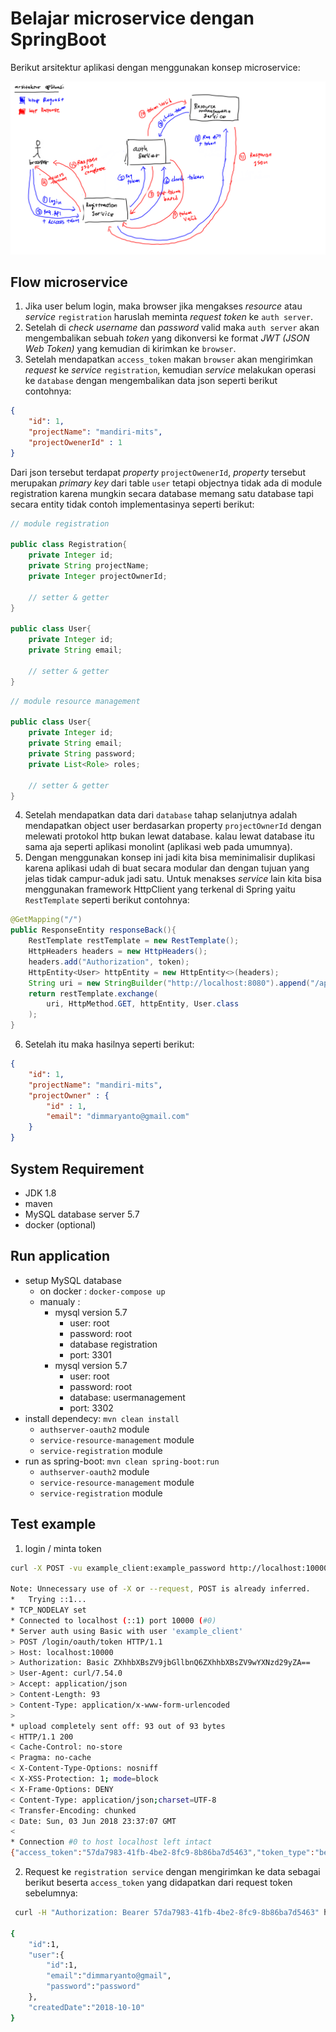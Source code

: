 # Belajar microservice dengan SpringBoot

Berikut arsitektur aplikasi dengan menggunakan konsep microservice:

![konsep microservice](imgs/arsitketur-aplikasi.png)

## Flow microservice

1. Jika user belum login, maka browser jika mengakses _resource_ atau _service_ `registration` haruslah meminta _request token_ ke `auth server`. 
2. Setelah di _check username_ dan _password_ valid maka `auth server` akan mengembalikan sebuah _token_ yang dikonversi ke format _JWT (JSON Web Token)_ yang kemudian di kirimkan ke `browser`. 
3. Setelah mendapatkan `access_token` makan `browser` akan mengirimkan _request_ ke _service_ `registration`, kemudian _service_ melakukan operasi ke `database` dengan mengembalikan data json seperti berikut contohnya:

```json
{
    "id": 1,
    "projectName": "mandiri-mits",
    "projectOwenerId" : 1
}
```

Dari json tersebut terdapat _property_ `projectOwenerId`, _property_ tersebut merupakan _primary key_ dari table `user` tetapi objectnya tidak ada di module registration karena mungkin secara database memang satu database tapi secara entity tidak contoh implementasinya seperti berikut:

```java
// module registration

public class Registration{
    private Integer id;
    private String projectName;
    private Integer projectOwnerId;

    // setter & getter
}

public class User{
    private Integer id;
    private String email;

    // setter & getter
}
```

```java
// module resource management

public class User{
    private Integer id;
    private String email;
    private String password;
    private List<Role> roles;

    // setter & getter
}
```

4. Setelah mendapatkan data dari `database` tahap selanjutnya adalah mendapatkan object user berdasarkan property `projectOwnerId` dengan melewati protokol http bukan lewat database. kalau lewat database itu sama aja seperti aplikasi monolint (aplikasi web pada umumnya).
5. Dengan menggunakan konsep ini jadi kita bisa meminimalisir duplikasi karena aplikasi udah di buat secara modular dan dengan tujuan yang jelas tidak campur-aduk jadi satu. Untuk menakses _service_ lain kita bisa menggunakan framework HttpClient yang terkenal di Spring yaitu `RestTemplate` seperti berikut contohnya:

```java
@GetMapping("/")
public ResponseEntity responseBack(){
    RestTemplate restTemplate = new RestTemplate();
    HttpHeaders headers = new HttpHeaders();
    headers.add("Authorization", token);
    HttpEntity<User> httpEntity = new HttpEntity<>(headers);
    String uri = new StringBuilder("http://localhost:8080").append("/api/users/me").toString();
    return restTemplate.exchange(
        uri, HttpMethod.GET, httpEntity, User.class
    );
}
```

6. Setelah itu maka hasilnya seperti berikut:

```json
{
    "id": 1,
    "projectName": "mandiri-mits",
    "projectOwner" : {
        "id" : 1,
        "email": "dimmaryanto@gmail.com"
    }
}
```


## System Requirement

- JDK 1.8
- maven
- MySQL database server 5.7
- docker (optional)

## Run application

- setup MySQL database
    - on docker : `docker-compose up`
    - manualy : 
        - mysql version 5.7
            - user: root
            - password: root
            - database registration
            - port: 3301
        - mysql version 5.7
            - user: root
            - password: root
            - database: usermanagement
            - port: 3302
- install dependecy: `mvn clean install`
    - `authserver-oauth2` module
    - `service-resource-management` module
    - `service-registration` module
- run as spring-boot: `mvn clean spring-boot:run`
    - `authserver-oauth2` module
    - `service-resource-management` module
    - `service-registration` module

## Test example

1. login / minta token

```bash 
curl -X POST -vu example_client:example_password http://localhost:10000/login/oauth/token -H "Accept: application/json" -d "client_id=example_client&grant_type=password&username=dimmaryanto@gmail.com&password=password"

Note: Unnecessary use of -X or --request, POST is already inferred.
*   Trying ::1...
* TCP_NODELAY set
* Connected to localhost (::1) port 10000 (#0)
* Server auth using Basic with user 'example_client'
> POST /login/oauth/token HTTP/1.1
> Host: localhost:10000
> Authorization: Basic ZXhhbXBsZV9jbGllbnQ6ZXhhbXBsZV9wYXNzd29yZA==
> User-Agent: curl/7.54.0
> Accept: application/json
> Content-Length: 93
> Content-Type: application/x-www-form-urlencoded
>
* upload completely sent off: 93 out of 93 bytes
< HTTP/1.1 200
< Cache-Control: no-store
< Pragma: no-cache
< X-Content-Type-Options: nosniff
< X-XSS-Protection: 1; mode=block
< X-Frame-Options: DENY
< Content-Type: application/json;charset=UTF-8
< Transfer-Encoding: chunked
< Date: Sun, 03 Jun 2018 23:37:07 GMT
<
* Connection #0 to host localhost left intact
{"access_token":"57da7983-41fb-4be2-8fc9-8b86ba7d5463","token_type":"bearer","refresh_token":"1f41dea5-6e7c-49db-b357-b3b226f80a2a","expires_in":43199,"scope":"read write trust"}➜  springboot-microservice-example git:(master) ✗
```

2. Request ke `registration service` dengan mengirimkan ke data sebagai berikut beserta `access_token` yang didapatkan dari request token sebelumnya:

```bash
 curl -H "Authorization: Bearer 57da7983-41fb-4be2-8fc9-8b86ba7d5463" http://localhost:11000/registration/api/registration/general

{
    "id":1,
    "user":{   
        "id":1,
        "email":"dimmaryanto@gmail",
        "password":"password"
    },
    "createdDate":"2018-10-10"
}
```
